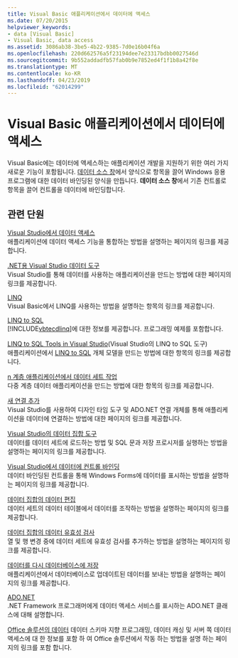 ```yaml
---
title: Visual Basic 애플리케이션에서 데이터에 액세스
ms.date: 07/20/2015
helpviewer_keywords:
- data [Visual Basic]
- Visual Basic, data access
ms.assetid: 3086ab38-3be5-4b22-9385-7d0e16b04f6a
ms.openlocfilehash: 220d662576a5f23194dee7e23317bdbb0027546d
ms.sourcegitcommit: 9b552addadfb57fab0b9e7852ed4f1f1b8a42f8e
ms.translationtype: MT
ms.contentlocale: ko-KR
ms.lasthandoff: 04/23/2019
ms.locfileid: "62014299"
---
```

# <a name="accessing-data-in-visual-basic-applications"></a>Visual Basic 애플리케이션에서 데이터에 액세스
Visual Basic에는 데이터에 액세스하는 애플리케이션 개발을 지원하기 위한 여러 가지 새로운 기능이 포함됩니다. [데이터 소스 창](/visualstudio/data-tools/add-new-data-sources)에서 양식으로 항목을 끌어 Windows 응용 프로그램에 대한 데이터 바인딩된 양식을 만듭니다. **데이터 소스 창**에서 기존 컨트롤로 항목을 끌어 컨트롤을 데이터에 바인딩합니다.  
  
## <a name="related-sections"></a>관련 단원  
 [Visual Studio에서 데이터 액세스](/visualstudio/data-tools/)  
 애플리케이션에 데이터 액세스 기능을 통합하는 방법을 설명하는 페이지의 링크를 제공합니다.

 [.NET용 Visual Studio 데이터 도구](/visualstudio/data-tools/visual-studio-data-tools-for-dotnet)  
 Visual Studio를 통해 데이터를 사용하는 애플리케이션을 만드는 방법에 대한 페이지의 링크를 제공합니다.  
  
 [LINQ](../../visual-basic/programming-guide/language-features/linq/index.md)  
 Visual Basic에서 LINQ를 사용하는 방법을 설명하는 항목의 링크를 제공합니다.  
  
 [LINQ to SQL](../../framework/data/adonet/sql/linq/index.md)  
 [!INCLUDE[vbtecdlinq](~/includes/vbtecdlinq-md.md)]에 대한 정보를 제공합니다. 프로그래밍 예제를 포함합니다.  
  
 [LINQ to SQL Tools in Visual Studio](/visualstudio/data-tools/linq-to-sql-tools-in-visual-studio2)(Visual Studio의 LINQ to SQL 도구)  
 애플리케이션에서 [LINQ to SQL](../../framework/data/adonet/sql/linq/index.md) 개체 모델을 만드는 방법에 대한 항목의 링크를 제공합니다.  
  
 [n 계층 애플리케이션에서 데이터 세트 작업](/visualstudio/data-tools/work-with-datasets-in-n-tier-applications)  
 다중 계층 데이터 애플리케이션을 만드는 방법에 대한 항목의 링크를 제공합니다.  
     
 [새 연결 추가](/visualstudio/data-tools/add-new-connections)  
 Visual Studio를 사용하여 디자인 타임 도구 및 ADO.NET 연결 개체를 통해 애플리케이션을 데이터에 연결하는 방법에 대한 페이지의 링크를 제공합니다.  

 [Visual Studio의 데이터 집합 도구](/visualstudio/data-tools/dataset-tools-in-visual-studio)  
 데이터를 데이터 세트에 로드하는 방법 및 SQL 문과 저장 프로시저를 실행하는 방법을 설명하는 페이지의 링크를 제공합니다.  
  
 [Visual Studio에서 데이터에 컨트롤 바인딩](/visualstudio/data-tools/bind-controls-to-data-in-visual-studio)  
 데이터 바인딩된 컨트롤을 통해 Windows Forms에 데이터를 표시하는 방법을 설명하는 페이지의 링크를 제공합니다.  
  
 [데이터 집합의 데이터 편집](/visualstudio/data-tools/edit-data-in-datasets)  
 데이터 세트의 데이터 테이블에서 데이터를 조작하는 방법을 설명하는 페이지의 링크를 제공합니다.  
  
 [데이터 집합의 데이터 유효성 검사](/visualstudio/data-tools/validate-data-in-datasets)  
 열 및 행 변경 중에 데이터 세트에 유효성 검사를 추가하는 방법을 설명하는 페이지의 링크를 제공합니다.  
  
 [데이터를 다시 데이터베이스에 저장](/visualstudio/data-tools/save-data-back-to-the-database)  
 애플리케이션에서 데이터베이스로 업데이트된 데이터를 보내는 방법을 설명하는 페이지의 링크를 제공합니다.  
  
 [ADO.NET](../../framework/data/adonet/index.md)  
 .NET Framework 프로그래머에게 데이터 액세스 서비스를 표시하는 ADO.NET 클래스에 대해 설명합니다.

 [Office 솔루션의 데이터](/visualstudio/vsto/data-in-office-solutions) 데이터 스키마 지향 프로그래밍, 데이터 캐싱 및 서버 쪽 데이터 액세스에 대 한 정보를 포함 하 여 Office 솔루션에서 작동 하는 방법을 설명 하는 페이지의 링크를 포함 합니다.

